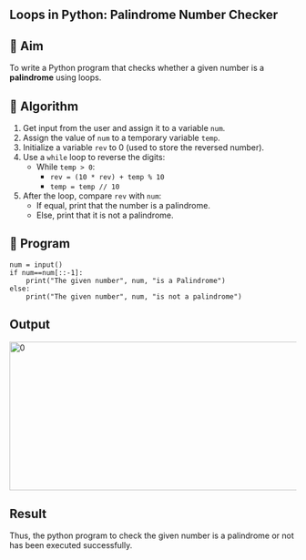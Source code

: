 ## Loops in Python: Palindrome Number Checker

## 🎯 Aim
To write a Python program that checks whether a given number is a **palindrome** using loops.

## 🧠 Algorithm
1. Get input from the user and assign it to a variable `num`.
2. Assign the value of `num` to a temporary variable `temp`.
3. Initialize a variable `rev` to 0 (used to store the reversed number).
4. Use a `while` loop to reverse the digits:
   - While `temp > 0`:
     - `rev = (10 * rev) + temp % 10`
     - `temp = temp // 10`
5. After the loop, compare `rev` with `num`:
   - If equal, print that the number is a palindrome.
   - Else, print that it is not a palindrome.

## 🧾 Program
```
num = input()
if num==num[::-1]:
    print("The given number", num, "is a Palindrome")
else:
    print("The given number", num, "is not a palindrome")
```
## Output
<img width="1251" height="261" alt="0" src="https://github.com/user-attachments/assets/9a45e82f-ae9d-4dfb-b460-83ed63d9677e" />

## Result
Thus, the python program to check the given number is a palindrome or not has been executed successfully.
